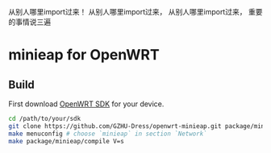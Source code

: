 从别人哪里import过来！
从别人哪里import过来，
从别人哪里import过来，
重要的事情说三遍
# minieap for OpenWRT

## Build

First download [OpenWRT SDK](https://downloads.openwrt.org/) for your device.

```sh
cd /path/to/your/sdk
git clone https://github.com/GZHU-Dress/openwrt-minieap.git package/minieap
make menuconfig # choose `minieap` in section `Network`
make package/minieap/compile V=s
```
